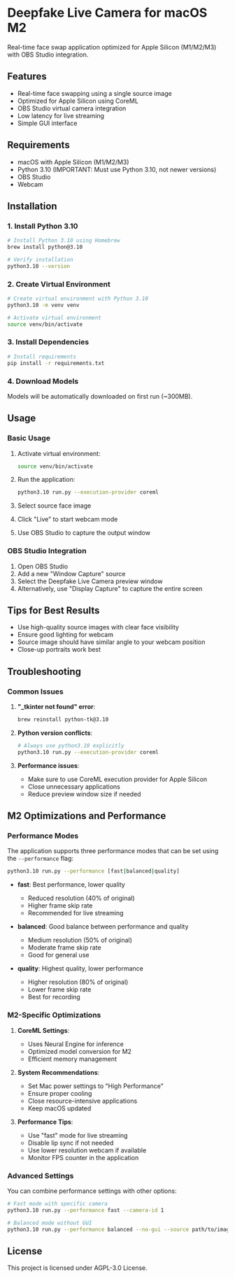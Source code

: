 # Deepfake Live Camera for macOS M2

Real-time face swap application optimized for Apple Silicon (M1/M2/M3) with OBS Studio integration.

## Features

- Real-time face swapping using a single source image
- Optimized for Apple Silicon using CoreML
- OBS Studio virtual camera integration
- Low latency for live streaming
- Simple GUI interface

## Requirements

- macOS with Apple Silicon (M1/M2/M3)
- Python 3.10 (IMPORTANT: Must use Python 3.10, not newer versions)
- OBS Studio
- Webcam

## Installation

### 1. Install Python 3.10

```bash
# Install Python 3.10 using Homebrew
brew install python@3.10

# Verify installation
python3.10 --version
```

### 2. Create Virtual Environment

```bash
# Create virtual environment with Python 3.10
python3.10 -m venv venv

# Activate virtual environment
source venv/bin/activate
```

### 3. Install Dependencies

```bash
# Install requirements
pip install -r requirements.txt
```

### 4. Download Models

Models will be automatically downloaded on first run (~300MB).

## Usage

### Basic Usage

1. Activate virtual environment:
   ```bash
   source venv/bin/activate
   ```

2. Run the application:
   ```bash
   python3.10 run.py --execution-provider coreml
   ```

3. Select source face image
4. Click "Live" to start webcam mode
5. Use OBS Studio to capture the output window

### OBS Studio Integration

1. Open OBS Studio
2. Add a new "Window Capture" source
3. Select the Deepfake Live Camera preview window
4. Alternatively, use "Display Capture" to capture the entire screen

## Tips for Best Results

- Use high-quality source images with clear face visibility
- Ensure good lighting for webcam
- Source image should have similar angle to your webcam position
- Close-up portraits work best

## Troubleshooting

### Common Issues

1. **"_tkinter not found" error**:
   ```bash
   brew reinstall python-tk@3.10
   ```

2. **Python version conflicts**:
   ```bash
   # Always use python3.10 explicitly
   python3.10 run.py --execution-provider coreml
   ```

3. **Performance issues**:
   - Make sure to use CoreML execution provider for Apple Silicon
   - Close unnecessary applications
   - Reduce preview window size if needed

## M2 Optimizations and Performance

### Performance Modes

The application supports three performance modes that can be set using the `--performance` flag:

```bash
python3.10 run.py --performance [fast|balanced|quality]
```

- **fast**: Best performance, lower quality
  - Reduced resolution (40% of original)
  - Higher frame skip rate
  - Recommended for live streaming

- **balanced**: Good balance between performance and quality
  - Medium resolution (50% of original)
  - Moderate frame skip rate
  - Good for general use

- **quality**: Highest quality, lower performance
  - Higher resolution (80% of original)
  - Lower frame skip rate
  - Best for recording

### M2-Specific Optimizations

1. **CoreML Settings**:
   - Uses Neural Engine for inference
   - Optimized model conversion for M2
   - Efficient memory management

2. **System Recommendations**:
   - Set Mac power settings to "High Performance"
   - Ensure proper cooling
   - Close resource-intensive applications
   - Keep macOS updated

3. **Performance Tips**:
   - Use "fast" mode for live streaming
   - Disable lip sync if not needed
   - Use lower resolution webcam if available
   - Monitor FPS counter in the application

### Advanced Settings

You can combine performance settings with other options:

```bash
# Fast mode with specific camera
python3.10 run.py --performance fast --camera-id 1

# Balanced mode without GUI
python3.10 run.py --performance balanced --no-gui --source path/to/image.jpg
```

## License

This project is licensed under AGPL-3.0 License. 